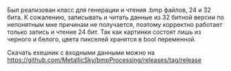 Был реализован класс для генерации и чтения .bmp файлов, 24 и 32 бита. К сожалению, записывать и читать данные из 32 битной версии по непонятным мне причинам не получается, поэтому корректно работает только запись и чтение 24 бит. 
Так как картинки состоят лишь из черного и белого, цвета пикселей хранятся в bool переменной.

Скачать exeшник с входными данными можно на https://github.com/MetallicSky/bmpProcessing/releases/tag/release
